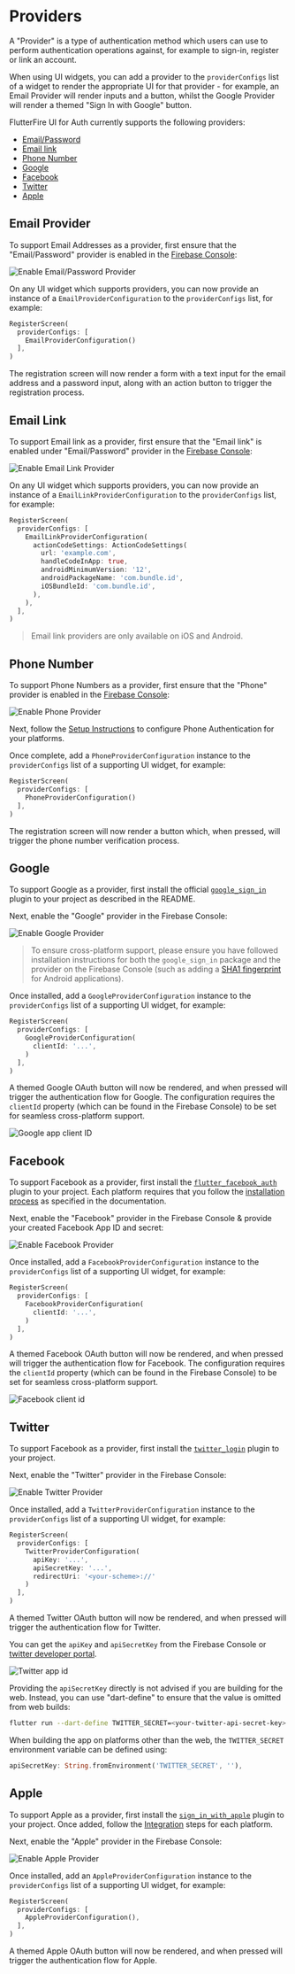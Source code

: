 # Providers

A "Provider" is a type of authentication method which users can use to perform authentication
operations against, for example to sign-in, register or link an account.

When using UI widgets, you can add a provider to the `providerConfigs` list of a widget to render the appropriate UI for that provider - for example, an Email Provider will render inputs and a
button, whilst the Google Provider will render a themed "Sign In with Google" button.

FlutterFire UI for Auth currently supports the following providers:

- [Email/Password](#email)
- [Email link](#email-link)
- [Phone Number](#phone-number)
- [Google](#google)
- [Facebook](#facebook)
- [Twitter](#twitter)
- [Apple](#apple)

## Email Provider

To support Email Addresses as a provider, first ensure that the "Email/Password" provider is
enabled in the [Firebase Console](https://console.firebase.google.com/project/_/authentication/providers):

![Enable Email/Password Provider](../images/ui-email-provider.jpg)

On any UI widget which supports providers, you can now provide an instance of a `EmailProviderConfiguration` to the
`providerConfigs` list, for example:

```dart
RegisterScreen(
  providerConfigs: [
    EmailProviderConfiguration()
  ],
)
```

The registration screen will now render a form with a text input for the email address and a password input, along with
an action button to trigger the registration process.

## Email Link

To support Email link as a provider, first ensure that the "Email link" is enabled under "Email/Password" provider
in the [Firebase Console](https://console.firebase.google.com/project/_/authentication/providers):

![Enable Email Link Provider](../images/ui-email-link-provider.png)

On any UI widget which supports providers, you can now provide an instance of a `EmailLinkProviderConfiguration` to the
`providerConfigs` list, for example:

```dart
RegisterScreen(
  providerConfigs: [
    EmailLinkProviderConfiguration(
      actionCodeSettings: ActionCodeSettings(
        url: 'example.com',
        handleCodeInApp: true,
        androidMinimumVersion: '12',
        androidPackageName: 'com.bundle.id',
        iOSBundleId: 'com.bundle.id',
      ),
    ),
  ],
)
```

> Email link providers are only available on iOS and Android.

## Phone Number

To support Phone Numbers as a provider, first ensure that the "Phone" provider is
enabled in the [Firebase Console](https://console.firebase.google.com/project/_/authentication/providers):

![Enable Phone Provider](../images/ui-phone-provider.jpg)

Next, follow the [Setup Instructions](https://firebase.google.com/docs/auth/flutter/phone-auth) to configure Phone Authentication for your
platforms.

Once complete, add a `PhoneProviderConfiguration` instance to the `providerConfigs` list of a supporting UI widget, for example:

```dart
RegisterScreen(
  providerConfigs: [
    PhoneProviderConfiguration()
  ],
)
```

The registration screen will now render a button which, when pressed, will trigger the phone number verification process.

## Google

To support Google as a provider, first install the official [`google_sign_in`](https://pub.dev/packages/google_sign_in)
plugin to your project as described in the README.

Next, enable the "Google" provider in the Firebase Console:

![Enable Google Provider](../images/ui-google-provider.jpg)

> To ensure cross-platform support, please ensure you have followed installation instructions for both the `google_sign_in` package and the provider on the Firebase Console (such as adding a [SHA1 fingerprint](https://developers.google.com/android/guides/client-auth?authuser=0) for Android applications).

Once installed, add a `GoogleProviderConfiguration` instance to the `providerConfigs` list of a supporting UI widget, for example:

```dart
RegisterScreen(
  providerConfigs: [
    GoogleProviderConfiguration(
      clientId: '...',
    )
  ],
)
```

A themed Google OAuth button will now be rendered, and when pressed will trigger the authentication flow for Google.
The configuration requires the `clientId` property (which can be found in the Firebase Console) to be set for seamless cross-platform support.

![Google app client ID](../images/ui-google-provider-client-id.png)

## Facebook

To support Facebook as a provider, first install the [`flutter_facebook_auth`](https://pub.dev/packages/flutter_facebook_auth)
plugin to your project. Each platform requires that you follow the [installation process](https://facebook.meedu.app) as specified
in the documentation.

Next, enable the "Facebook" provider in the Firebase Console & provide your created Facebook App ID and secret:

![Enable Facebook Provider](../images/ui-facebook-provider.jpg)

Once installed, add a `FacebookProviderConfiguration` instance to the `providerConfigs` list of a supporting UI widget, for example:

```dart
RegisterScreen(
  providerConfigs: [
    FacebookProviderConfiguration(
      clientId: '...',
    )
  ],
)
```

A themed Facebook OAuth button will now be rendered, and when pressed will trigger the authentication flow for Facebook.
The configuration requires the `clientId` property (which can be found in the Firebase Console) to be set for seamless cross-platform support.

![Facebook client id](../images/ui-facebook-client-id.png)

## Twitter

To support Facebook as a provider, first install the [`twitter_login`](https://pub.dev/packages/twitter_login)
plugin to your project.

Next, enable the "Twitter" provider in the Firebase Console:

![Enable Twitter Provider](../images/ui-twitter-provider.jpg)

Once installed, add a `TwitterProviderConfiguration` instance to the `providerConfigs` list of a supporting UI widget, for example:

```dart
RegisterScreen(
  providerConfigs: [
    TwitterProviderConfiguration(
      apiKey: '...',
      apiSecretKey: '...',
      redirectUri: '<your-scheme>://'
    )
  ],
)
```

A themed Twitter OAuth button will now be rendered, and when pressed will trigger the authentication flow for Twitter.

You can get the `apiKey` and `apiSecretKey` from the Firebase Console or [twitter developer portal](https://developer.twitter.com/en/portal/projects-and-apps).

![Twitter app id](../images/ui-twitter-app-id.png)

Providing the `apiSecretKey` directly is not advised if you are building for the web. Instead, you can use "dart-define" to ensure that the value is omitted from web builds:

```bash
flutter run --dart-define TWITTER_SECRET=<your-twitter-api-secret-key>
```

When building the app on platforms other than the web, the `TWITTER_SECRET` environment variable can be defined using:

```dart
apiSecretKey: String.fromEnvironment('TWITTER_SECRET', ''),
```

## Apple

To support Apple as a provider, first install the [`sign_in_with_apple`](https://pub.dev/packages/sign_in_with_apple)
plugin to your project. Once added, follow the [Integration](https://pub.dev/packages/sign_in_with_apple#integration) steps
for each platform.

Next, enable the "Apple" provider in the Firebase Console:

![Enable Apple Provider](../images/ui-apple-provider.jpg)

Once installed, add an `AppleProviderConfiguration` instance to the `providerConfigs` list of a supporting UI widget, for example:

```dart
RegisterScreen(
  providerConfigs: [
    AppleProviderConfiguration(),
  ],
)
```

A themed Apple OAuth button will now be rendered, and when pressed will trigger the authentication flow for Apple.

<!-- The `clientId` property can be obtained from the [Apple Developer Portal](https://developer.apple.com/account/resources/identifiers/list/serviceId) - see
[the documentation](https://pub.dev/documentation/sign_in_with_apple/latest/sign_in_with_apple/WebAuthenticationOptions/clientId.html) for more information. -->
